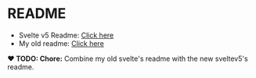 # README

- Svelte v5 Readme: [Click here](./my-app-s5/README.md)
- My old readme: [Click here](./README.old.md)

**❤️ TODO: Chore:** Combine my old svelte's readme with the new sveltev5's readme.
